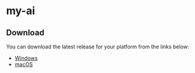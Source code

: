 # my-ai

## Download

You can download the latest release for your platform from the links below:

- [Windows](https://github.com/ferrarisMat/my-ai/releases/download/v0.0.0/My.AI.Setup.0.0.0.exe)
- [macOS](https://github.com/ferrarisMat/my-ai/releases/download/v0.0.0/My.AI-0.0.0-arm64.dmg)
